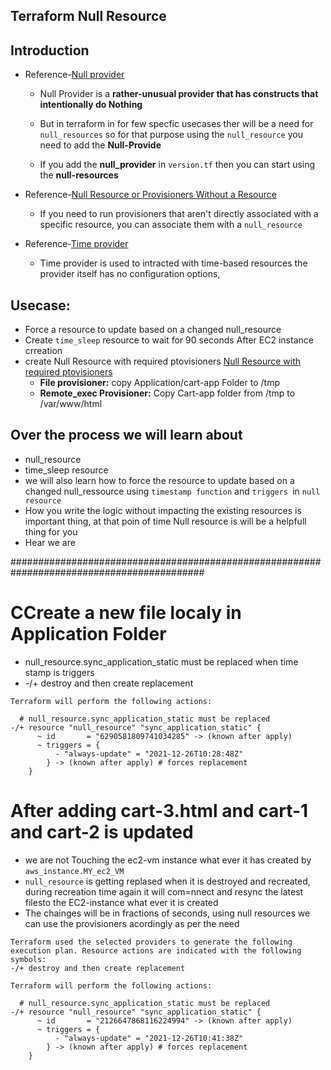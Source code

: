 ## Terraform Null Resource
## Introduction
- Reference-[Null provider](https://registry.terraform.io/providers/hashicorp/null/latest/docs)
    - Null Provider is a **rather-unusual provider that has constructs that intentionally do Nothing**
    - But in terraform in for few specfic usecases ther will be a need for `null_resources`
    so for that purpose using the `null_resource` you need to add the **Null-Provide**

    - If you add the **null_provider** in `version.tf` then you can start using the **null-resources**
- Reference-[Null Resource or Provisioners Without a Resource](https://www.terraform.io/language/resources/provisioners/null_resource)
    - If you need to run provisioners that aren't directly associated with a specific resource, you can associate them with a `null_resource`

- Reference-[Time provider](https://registry.terraform.io/providers/hashicorp/time/latest/docs)
    - Time provider is used to intracted with time-based resources the provider itself has no configuration options,


## Usecase:
- Force a resource to update based on a changed null_resource
- Create `time_sleep` resource to wait for 90 seconds After EC2 instance crreation 
- create Null Resource with required ptovisioners [Null Resource with required ptovisioners](https://github.com/sudheermuthyala/terraform-/blob/main/08-terraform-provisioners/04-null-resoure/108-null-resource-intro/c3-ec2-instance.tf)
    - **File provisioner:** copy Application/cart-app Folder to /tmp
    - **Remote_exec Provisioner:**  Copy Cart-app folder from /tmp to /var/www/html
## Over the process we will learn about
- null_resource
- time_sleep resource
- we will also learn how to force the resource to update based on a changed null_ressource using `timestamp function` and `triggers `in `null resource`
- How you write the logic without impacting the existing resources is important thing, at that poin of time Null resource is will be a helpfull thing for you 
- Hear we are 


###########################################################################################
# CCreate a new file localy in Application Folder
- null_resource.sync_application_static must be replaced when time stamp is triggers
- -/+ destroy and then create replacement
```t
Terraform will perform the following actions:

  # null_resource.sync_application_static must be replaced
-/+ resource "null_resource" "sync_application_static" {
      ~ id       = "6290581809741034285" -> (known after apply)
      ~ triggers = {
          - "always-update" = "2021-12-26T10:28:48Z"
        } -> (known after apply) # forces replacement
    }

```

# After adding cart-3.html and cart-1 and cart-2 is updated 
- we are not Touching the ec2-vm instance what ever it has created by `aws_instance.MY_ec2_VM`
- `null_resource` is getting replased when it is destroyed and recreated, during recreation time again it will com=nnect and resync the latest filesto the EC2-instance what ever it is created 
- The chainges will be in fractions of seconds, using null resources we can use the provisioners acordingly as per the need 
```t
Terraform used the selected providers to generate the following execution plan. Resource actions are indicated with the following
symbols:
-/+ destroy and then create replacement

Terraform will perform the following actions:

  # null_resource.sync_application_static must be replaced
-/+ resource "null_resource" "sync_application_static" {
      ~ id       = "2126647868116224994" -> (known after apply)
      ~ triggers = {
          - "always-update" = "2021-12-26T10:41:38Z"
        } -> (known after apply) # forces replacement
    }

```